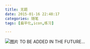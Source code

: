 ```yaml
---
title: 无题
date: 2015-01-16 22:48:17
categories: 随笔
tags: [扁平化,icon,练习]

---
```

![图片](6630909436024077775.png)
TO BE ADDED IN THE FUTURE...